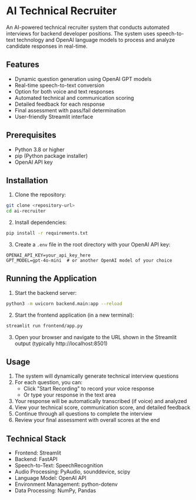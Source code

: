 # AI Technical Recruiter

An AI-powered technical recruiter system that conducts automated interviews for backend developer positions. The system uses speech-to-text technology and OpenAI language models to process and analyze candidate responses in real-time.

## Features

- Dynamic question generation using OpenAI GPT models
- Real-time speech-to-text conversion
- Option for both voice and text responses
- Automated technical and communication scoring
- Detailed feedback for each response
- Final assessment with pass/fail determination
- User-friendly Streamlit interface

## Prerequisites

- Python 3.8 or higher
- pip (Python package installer)
- OpenAI API key

## Installation

1. Clone the repository:
```bash
git clone <repository-url>
cd ai-recruiter
```

2. Install dependencies:
```bash
pip install -r requirements.txt
```

3. Create a `.env` file in the root directory with your OpenAI API key:
```
OPENAI_API_KEY=your_api_key_here
GPT_MODEL=gpt-4o-mini  # or another OpenAI model of your choice
```

## Running the Application

1. Start the backend server:
```bash
python3 -m uvicorn backend.main:app --reload
```

2. Start the frontend application (in a new terminal):
```bash
streamlit run frontend/app.py
```

3. Open your browser and navigate to the URL shown in the Streamlit output (typically http://localhost:8501)

## Usage

1. The system will dynamically generate technical interview questions
2. For each question, you can:
   - Click "Start Recording" to record your voice response
   - Or type your response in the text area
3. Your response will be automatically transcribed (if voice) and analyzed
4. View your technical score, communication score, and detailed feedback
5. Continue through all questions to complete the interview
6. Review your final assessment with overall scores at the end

## Technical Stack

- Frontend: Streamlit
- Backend: FastAPI
- Speech-to-Text: SpeechRecognition
- Audio Processing: PyAudio, sounddevice, scipy
- Language Model: OpenAI API
- Environment Management: python-dotenv
- Data Processing: NumPy, Pandas